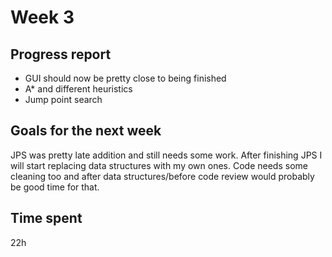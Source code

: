 # Week 3

## Progress report

* GUI should now be pretty close to being finished
* A* and different heuristics
* Jump point search

## Goals for the next week

JPS was pretty late addition and still needs some work. After finishing JPS I will start replacing data structures with my own ones. Code needs some cleaning too and after data structures/before code review would probably be good time for that.

## Time spent
22h